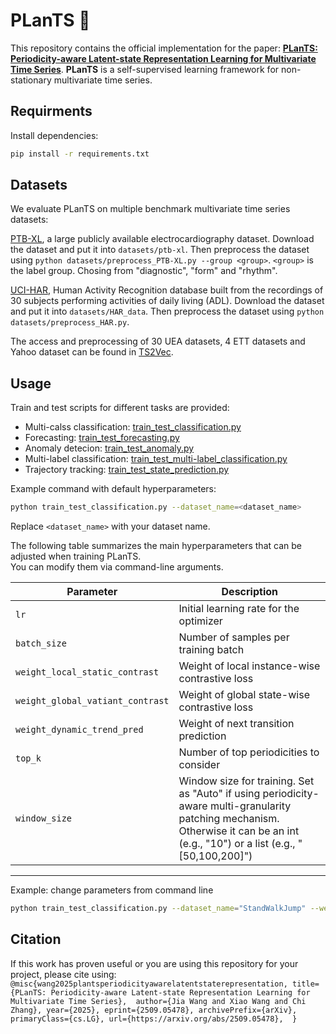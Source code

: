 # PLanTS 🌱
This repository contains the official implementation for the paper: [**PLanTS: Periodicity-aware Latent-state Representation Learning for Multivariate Time Series**](https://arxiv.org/abs/2509.05478). **PLanTS** is a self-supervised learning framework for non-stationary multivariate time series.  


## Requirments
Install dependencies:
```bash
pip install -r requirements.txt
```


## Datasets
We evaluate PLanTS on multiple benchmark multivariate time series datasets:

[PTB-XL](https://physionet.org/content/ptb-xl/1.0.3/), a large publicly available electrocardiography dataset. Download the dataset and put it into `datasets/ptb-xl`. Then preprocess the dataset using `python datasets/preprocess_PTB-XL.py --group <group>`. `<group>` is the label group. Chosing from "diagnostic", "form" and "rhythm".

[UCI-HAR](https://archive.ics.uci.edu/dataset/240/human+activity+recognition+using+smartphones), Human Activity Recognition database built from the recordings of 30 subjects performing activities of daily living (ADL). Download the dataset and put it into `datasets/HAR_data`. Then preprocess the dataset using `python datasets/preprocess_HAR.py`.

The access and preprocessing of 30 UEA datasets, 4 ETT datasets and Yahoo dataset can be found in [TS2Vec](https://github.com/zhihanyue/ts2vec).

## Usage
Train and test scripts for different tasks are provided:
- Multi-calss classification: [train_test_classification.py](https://github.com/JiaW6122/PLanTS/blob/main/train_test_classification.py)
- Forecasting: [train_test_forecasting.py](https://github.com/JiaW6122/PLanTS/blob/main/train_test_forecasting.py)
- Anomaly detecion: [train_test_anomaly.py](https://github.com/JiaW6122/PLanTS/blob/main/train_test_anomaly.py)
- Multi-label classification: [train_test_multi-label_classification.py](https://github.com/JiaW6122/PLanTS/blob/main/train_test_multi-label_classification.py) 
- Trajectory tracking: [train_test_state_prediction.py](https://github.com/JiaW6122/PLanTS/blob/main/train_test_state_prediction.py)

Example command with default hyperparameters:

```bash
python train_test_classification.py --dataset_name=<dataset_name>
```
Replace `<dataset_name>` with your dataset name.


The following table summarizes the main hyperparameters that can be adjusted when training PLanTS.  
You can modify them via command-line arguments.

| Parameter          | Description |
|--------------------|-------------|
| `lr`               | Initial learning rate for the optimizer |
| `batch_size`       | Number of samples per training batch |
| `weight_local_static_contrast` | Weight of local instance-wise contrastive loss |
| `weight_global_vatiant_contrast`        | Weight of global state-wise contrastive loss |
| `weight_dynamic_trend_pred`     | Weight of next transition prediction |
| `top_k`          | Number of top periodicities to consider |
| `window_size`       | Window size for training. Set as "Auto" if using periodicity-aware multi-granularity patching mechanism. Otherwise it can be an int (e.g., "10") or a list (e.g., "[50,100,200]") |

---

Example: change parameters from command line
```bash
python train_test_classification.py --dataset_name="StandWalkJump" --weight_local_static_contrast=0.25 --weight_global_vatiant_contrast=0.25 --weight_dynamic_trend_pred=0.5
```

## Citation
If this work has proven useful or you are using this repository for your project, please cite using:
`@misc{wang2025plantsperiodicityawarelatentstaterepresentation,
      title={PLanTS: Periodicity-aware Latent-state Representation Learning for Multivariate Time Series}, 
      author={Jia Wang and Xiao Wang and Chi Zhang},
      year={2025},
      eprint={2509.05478},
      archivePrefix={arXiv},
      primaryClass={cs.LG},
      url={https://arxiv.org/abs/2509.05478}, 
}`

